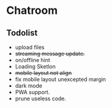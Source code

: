 # Chatroom

## Todolist 
* upload files
* <del>streaming message update.</del>
* on/offline hint
* Loading Sketlon
* <del>mobile layout not align</del>
* fix mobile layout unexcepted margin 
* dark mode
* PWA support.
* prune useless code.